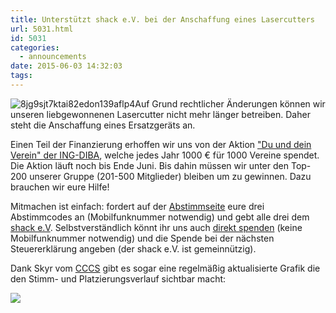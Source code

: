```yaml
---
title: Unterstützt shack e.V. bei der Anschaffung eines Lasercutters
url: 5031.html
id: 5031
categories:
  - announcements
date: 2015-06-03 14:32:03
tags:
---
```


![8jg9sjt7ktai82edon139aflp4](https://blog.shackspace.de/wp-content/uploads/2015/06/8jg9sjt7ktai82edon139aflp4.png)Auf Grund rechtlicher Änderungen können wir unseren liebgewonnenen Lasercutter nicht mehr länger betreiben. Daher steht die Anschaffung eines Ersatzgeräts an.

Einen Teil der Finanzierung erhoffen wir uns von der Aktion ["Du und dein Verein" der ING-DIBA](https://verein.ing-diba.de/soziales/70327/shack-ev), welche jedes Jahr 1000 € für 1000 Vereine spendet.
Die Aktion läuft noch bis Ende Juni. Bis dahin müssen wir unter den Top-200 unserer Gruppe (201-500 Mitglieder) bleiben um zu gewinnen.
Dazu brauchen wir eure Hilfe!

Mitmachen ist einfach: fordert auf der [Abstimmseite](https://verein.ing-diba.de/soziales/70327/shack-ev) eure drei Abstimmcodes an (Mobilfunknummer notwendig) und gebt alle drei dem [shack e.V](https://verein.ing-diba.de/soziales/70327/shack-ev).
Selbstverständlich könnt ihr uns auch [direkt spenden](https://blog.shackspace.de/?page_id=1577) (keine Mobilfunknummer notwendig) und die Spende bei der nächsten Steuererklärung angeben (der shack e.V. ist gemeinnützig).

Dank Skyr vom [CCCS](http://cccs.de) gibt es sogar eine regelmäßig aktualisierte Grafik die den Stimm- und Platzierungsverlauf sichtbar macht:

![](http://www.cccs.de/data/shack-votes.png)